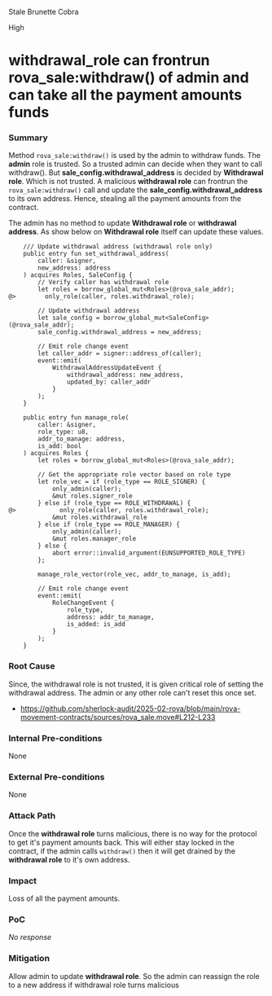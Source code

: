 Stale Brunette Cobra

High

# withdrawal_role can frontrun rova_sale:withdraw() of admin and can take all the payment amounts funds

### Summary

Method `rova_sale:withdraw()` is used by the admin to withdraw funds. The **admin** role is trusted. So a trusted admin can decide when they want to call withdraw(). But **sale_config.withdrawal_address** is decided by **Withdrawal role**. Which is not trusted. A malicious **withdrawal role** can frontrun the `rova_sale:withdraw()` call and update the **sale_config.withdrawal_address** to its own address. Hence, stealing all the payment amounts from the contract.

The admin has no method to update **Withdrawal role** or **withdrawal address**. As show below on **Withdrawal role** itself can update these values.

```solidity
    /// Update withdrawal address (withdrawal role only)
    public entry fun set_withdrawal_address(
        caller: &signer,
        new_address: address
    ) acquires Roles, SaleConfig {        
        // Verify caller has withdrawal role
        let roles = borrow_global_mut<Roles>(@rova_sale_addr);
@>        only_role(caller, roles.withdrawal_role);

        // Update withdrawal address
        let sale_config = borrow_global_mut<SaleConfig>(@rova_sale_addr);
        sale_config.withdrawal_address = new_address;

        // Emit role change event
        let caller_addr = signer::address_of(caller);
        event::emit(
            WithdrawalAddressUpdateEvent {
                withdrawal_address: new_address,
                updated_by: caller_addr
            }
        );
    }
```

```solidity
    public entry fun manage_role(
        caller: &signer,
        role_type: u8,
        addr_to_manage: address,
        is_add: bool
    ) acquires Roles {
        let roles = borrow_global_mut<Roles>(@rova_sale_addr);

        // Get the appropriate role vector based on role type
        let role_vec = if (role_type == ROLE_SIGNER) {
            only_admin(caller);
            &mut roles.signer_role
        } else if (role_type == ROLE_WITHDRAWAL) {
@>            only_role(caller, roles.withdrawal_role);
            &mut roles.withdrawal_role
        } else if (role_type == ROLE_MANAGER) {
            only_admin(caller);
            &mut roles.manager_role
        } else {
            abort error::invalid_argument(EUNSUPPORTED_ROLE_TYPE)
        };

        manage_role_vector(role_vec, addr_to_manage, is_add);

        // Emit role change event
        event::emit(
            RoleChangeEvent {
                role_type,
                address: addr_to_manage,
                is_added: is_add
            }
        );
    }
``` 

### Root Cause

Since, the withdrawal role is not trusted, it is given critical role of setting the withdrawal address. The admin or any other role can't reset this once set.
- https://github.com/sherlock-audit/2025-02-rova/blob/main/rova-movement-contracts/sources/rova_sale.move#L212-L233

### Internal Pre-conditions

None

### External Pre-conditions

None

### Attack Path

Once the **withdrawal role** turns malicious, there is no way for the protocol to get it's payment amounts back. This will either stay locked in the contract, if the admin calls `withdraw()` then it will get drained by the **withdrawal role**  to it's own address.

### Impact

Loss of all the payment amounts.

### PoC

_No response_

### Mitigation

Allow admin to update **withdrawal role**. So the admin can reassign the role to a new address if withdrawal role turns malicious